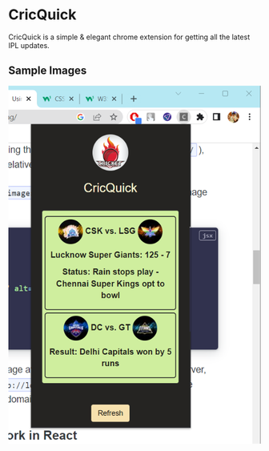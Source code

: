 
# CricQuick

CricQuick is a simple & elegant chrome extension for getting all the latest IPL updates.



## Sample Images

![alt text](https://raw.githubusercontent.com/neerajnishad5/cricket-chrome-extension/master/cickGitHub.png)

